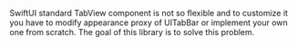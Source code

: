 SwiftUI standard TabView component is not so flexible and to customize it you have to modify appearance proxy of UITabBar or implement your own one from scratch. The goal of this library is to solve this problem.
